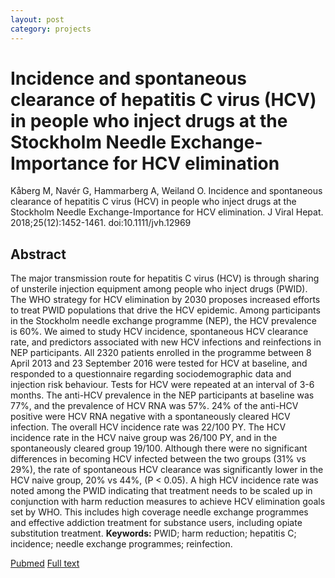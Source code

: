 ```yaml
---
layout: post
category: projects
---
```

# Incidence and spontaneous clearance of hepatitis C virus (HCV) in people who inject drugs at the Stockholm Needle Exchange-Importance for HCV elimination

Kåberg M, Navér G, Hammarberg A, Weiland O. Incidence and spontaneous clearance of hepatitis C virus (HCV) in people who inject drugs at the Stockholm Needle Exchange-Importance for HCV elimination. J Viral Hepat. 2018;25(12):1452-1461. doi:10.1111/jvh.12969

## Abstract
The major transmission route for hepatitis C virus (HCV) is through sharing of unsterile injection equipment among people who inject drugs (PWID). The WHO strategy for HCV elimination by 2030 proposes increased efforts to treat PWID populations that drive the HCV epidemic. Among participants in the Stockholm needle exchange programme (NEP), the HCV prevalence is 60%. We aimed to study HCV incidence, spontaneous HCV clearance rate, and predictors associated with new HCV infections and reinfections in NEP participants. All 2320 patients enrolled in the programme between 8 April 2013 and 23 September 2016 were tested for HCV at baseline, and responded to a questionnaire regarding sociodemographic data and injection risk behaviour. Tests for HCV were repeated at an interval of 3-6 months. The anti-HCV prevalence in the NEP participants at baseline was 77%, and the prevalence of HCV RNA was 57%. 24% of the anti-HCV positive were HCV RNA negative with a spontaneously cleared HCV infection. The overall HCV incidence rate was 22/100 PY. The HCV incidence rate in the HCV naive group was 26/100 PY, and in the spontaneously cleared group 19/100. Although there were no significant differences in becoming HCV infected between the two groups (31% vs 29%), the rate of spontaneous HCV clearance was significantly lower in the HCV naive group, 20% vs 44%, (P < 0.05). A high HCV incidence rate was noted among the PWID indicating that treatment needs to be scaled up in conjunction with harm reduction measures to achieve HCV elimination goals set by WHO. This includes high coverage needle exchange programmes and effective addiction treatment for substance users, including opiate substitution treatment.
**Keywords:** PWID; harm reduction; hepatitis C; incidence; needle exchange programmes; reinfection.

[Pubmed](https://pubmed.ncbi.nlm.nih.gov/29998522/)
[Full text](https://onlinelibrary.wiley.com/doi/10.1111/jvh.12969)